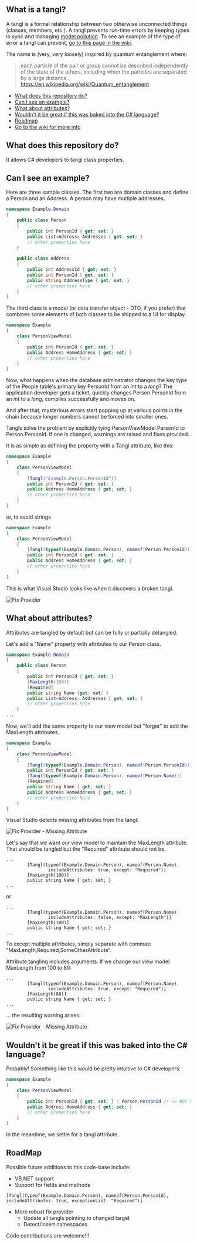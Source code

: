 ## What is a tangl? 
A tangl is a formal relationship between two otherwise unconnected things (classes, members, etc.). A tangl prevents run-time errors by keeping types in sync and managing [model pollution](https://github.com/mnbeer/Tangl/wiki/Model-Pollution#what-is-model-pollution). To see an example of the type of error a tangl can prevent, [go to this page in the wiki](wiki/Preventing-Errors#how-does-a-tangl-prevent-errors).

The name is (very, very loosely) inspired by quantum entanglement where:

> each particle of the pair or group cannot be described independently of the state of the others, including when the particles are separated by a large distance.
> https://en.wikipedia.org/wiki/Quantum_entanglement

* [What does this repository do?](#what-does-this-repository-do)
* [Can I see an example?](#can-i-see-an-example)
* [What about attributes?](#what-about-attributes)
* [Wouldn't it be great if this was baked into the C# language?](#wouldnt-it-be-great-if-this-was-baked-into-the-C#-language)
* [Roadmap](#roadmap)
* [Go to the wiki for more info](https://github.com/mnbeer/Tangl/wiki)

## What does this repository do?
It allows C# developers to tangl class properties.

## Can I see an example?

Here are three sample classes. The first two are domain classes and define a Person and an Address. A person may have multiple addresses. 

```c#
namespace Example.Domain
{
    public class Person
    {
        public int PersonId { get; set; }
        public List<Address> Addresses { get; set; }        
        // other properties here
    }
    
    public class Address
    {
        public int AddressId { get; set; }
        public int PersonId { get; set; }
        public string AddressType { get; set; }
        // other properties here
    }
}

```


The third class is a model (or data transfer object - DTO, if you prefer) that combines some elements of both classes to be shipped to a UI for display.

```c#
namespace Example
{
    class PersonViewModel
    {     
        public int PersonId { get; set; }
        public Address HomeAddress { get; set; }
        // other properties here
    }
}

```
Now, what happens when the database adminstrator changes the key type of the People table's primary key PersonId from an _int_ to a _long_? The application developer gets a ticket, quickly changes Person.PersonId from an _int_ to a _long_, compiles successfully and moves on.

And after that, mysterious errors start popping up at various points in the chain because longer numbers cannot be forced into smaller ones.

Tangls solve the problem by explicitly tying PersonViewModel.PersonId to Person.PersonId. If one is changed, warnings are raised and fixes provided.

It is as simple as defining the property with a Tangl attribute, like this:


```c#
namespace Example
{
    class PersonViewModel
    {     
        [Tangl("Example.Person.PersonId")]
        public int PersonId { get; set; }
        public Address HomeAddress { get; set; }
        // other properties here
    }
}

```

or, to avoid strings

```c#
namespace Example
{
    class PersonViewModel
    {     
        [Tangl(typeof(Example.Domain.Person), nameof(Person.PersonId))]
        public int PersonId { get; set; }
        public Address HomeAddress { get; set; }
        // other properties here
    }
}

```

This is what Visual Studio looks like when it discovers a broken tangl.

![Fix Provider](https://github.com/mnbeer/tangl/wiki/images/tangl-fix.png)

## What about attributes?
Attributes are tangled by default but can be fully or partially detangled.

Let's add a "Name" property with attributes to our Person class.

```c#
namespace Example.Domain
{
    public class Person
    {
        public int PersonId { get; set; }
        [MaxLength(100)]
        [Required]
        public string Name {get; set; }
        public List<Address> Addresses { get; set; }        
        // other properties here
    }
...

```

Now, we'll add the same property to our view model but "forget" to add the MaxLength attributes.

```c#
namespace Example
{
    class PersonViewModel
    {     
        [Tangl(typeof(Example.Domain.Person), nameof(Person.PersonId))]
        public int PersonId { get; set; }
        [Tangl(typeof(Example.Domain.Person), nameof(Person.Name))]
        [Required]
        public string Name { get; set; }
        public Address HomeAddress { get; set; }
        // other properties here
    }
}

```

Visual Studio detects missing attributes from the tangl:

![Fix Provider - Missing Attribute](https://github.com/mnbeer/tangl/wiki/images/tangl-missing-attribute.png)

Let's say that we want our view model to maintain the MaxLength attribute. That should be tangled but the "Required" attribute should not be.

```
...
        [Tangl(typeof(Example.Domain.Person), nameof(Person.Name),
                includeAttributes: true, except: "Required")]
        [MaxLength(100)]
        public string Name { get; set; }
...
```

or

```
...
        [Tangl(typeof(Example.Domain.Person), nameof(Person.Name),
                includeAttributes: false, except: "MaxLength")]
        [MaxLength(100)]        
        public string Name { get; set; }
...
```

To except multiple attributes, simply separate with commas: "MaxLength,Required,SomeOtherAttribute".

Attribute tangling includes arguments. If we change our view model MaxLength from 100 to 80:

```
...
        [Tangl(typeof(Example.Domain.Person), nameof(Person.Name),
                includeAttributes: true, except: "Required")]
        [MaxLength(80)]
        public string Name { get; set; }
...
```

... the resulting warning arises:

![Fix Provider - Missing Attribute](https://github.com/mnbeer/tangl/wiki/images/tangl-attribute-bad-arg.png)

## Wouldn't it be great if this was baked into the C# language?
Probably! Something like this would be pretty intuitive to C# developers:

```c#
namespace Example
{
    class PersonViewModel
    {     
        public int PersonId { get; set; } : Person.PersonId // <= NOT VALID C# BUT WE CAN DREAM
        public Address HomeAddress { get; set; }
        // other properties here
    }
}

```

In the meantime, we settle for a tangl attribute.

## RoadMap
Possible future additions to this code-base include:
* VB.NET support
* Support for fields and methods
```
[Tangl(typeof(Example.Domain.Person), nameof(Person.PersonId), includeAttributes: true, exceptionList: "Required")]
```
* More robust fix provider
  * Update all tangls pointing to changed target
  * Detect/insert namespaces
  
Code contributions are welcome!!!

